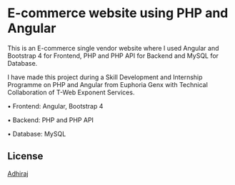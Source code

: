 # E-commerce website using PHP and Angular

This is an E-commerce single vendor website where I used Angular and Bootstrap 4 for Frontend, PHP and PHP API for Backend and MySQL for Database. 


I have made this project during a Skill Development and Internship Programme on PHP and Angular from Euphoria Genx with Technical Collaboration of T-Web Exponent Services.

• Frontend: Angular, Bootstrap 4

• Backend: PHP and PHP API 

• Database: MySQL


## License
[Adhiraj](https://github.com/adhirajcs)
